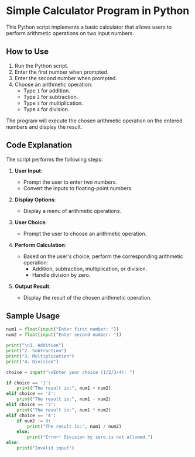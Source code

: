 # Simple Calculator Program in Python

This Python script implements a basic calculator that allows users to perform arithmetic operations on two input numbers.

## How to Use

1. Run the Python script.
2. Enter the first number when prompted.
3. Enter the second number when prompted.
4. Choose an arithmetic operation:
   - Type `1` for addition.
   - Type `2` for subtraction.
   - Type `3` for multiplication.
   - Type `4` for division.

The program will execute the chosen arithmetic operation on the entered numbers and display the result.

## Code Explanation

The script performs the following steps:

1. **User Input**:
   - Prompt the user to enter two numbers.
   - Convert the inputs to floating-point numbers.

2. **Display Options**:
   - Display a menu of arithmetic operations.

3. **User Choice**:
   - Prompt the user to choose an arithmetic operation.

4. **Perform Calculation**:
   - Based on the user's choice, perform the corresponding arithmetic operation:
     - Addition, subtraction, multiplication, or division.
     - Handle division by zero.

5. **Output Result**:
   - Display the result of the chosen arithmetic operation.

## Sample Usage

```python
num1 = float(input("Enter first number: "))
num2 = float(input("Enter second number: "))

print("\n1. Addition")
print("2. Subtraction")
print("3. Multiplication")
print("4. Division")

choice = input("\nEnter your choice (1/2/3/4): ")

if choice == '1':
    print("The result is:", num1 + num2)
elif choice == '2':
    print("The result is:", num1 - num2)
elif choice == '3':
    print("The result is:", num1 * num2)
elif choice == '4':
    if num2 != 0:
        print("The result is:", num1 / num2)
    else:
        print("Error! Division by zero is not allowed.")
else:
    print("Invalid input")
